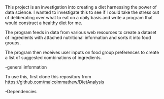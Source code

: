 This project is an investigation into creating a diet harnessing the power of data science. I wanted to investigate this to see if I could take the stress out of deliberating over what to eat on a daily basis and write a program that would construct a healthy diet for me. 

The program feeds in data from various web resources to create a dataset of ingredients with attached nutritional information and sorts it into food groups. 

The program then receives user inputs on food group preferences to create a list of suggested combinations of ingredients.


-general information

To use this, first clone this repository from https://github.com/malcolmmathew/DietAnalysis




-Dependencies

